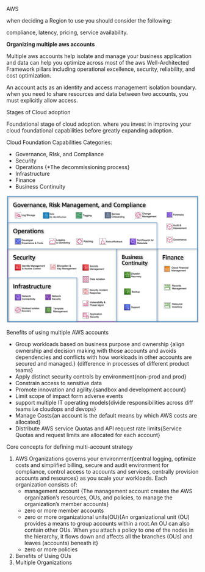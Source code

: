 AWS

when deciding a Region to use you should consider the following:

compliance, latency, pricing, service availability.

**Organizing multiple aws accounts**

Multiple aws accounts help isolate and manage your business application and data can help you optimize across most of the aws Well-Architected Framework pillars including operational  excellence, security, reliability, and cost optimization.

An account acts as an identity and access management isolation boundary. when you need to share resources and data between two accounts, you must explicitly allow access.

Stages of Cloud adoption

Foundational stage of cloud adoption. where you invest in improving your cloud foundational capabilities before greatly expanding adoption.

Cloud Foundation Capabilities Categories:

- Governance, RIsk, and Compliance
- Security
- Operations {*The decommissioning process}
- Infrastructure
- Finance
- Business Continuity

![Untitled](images/Untitled.png)

Benefits of using multiple AWS accounts

- Group workloads based on business purpose and ownership {align ownership and decision making with those accounts and avoids dependencies and conflicts with how workloads in other accounts are secured and managed.} {difference in processes of different product teams}
- Apply distinct security controls by environment{non-prod and prod}
- Constrain access to sensitive data
- Promote innovation and agility.{sandbox and development account}
- Limit scope of impact form adverse events
- support multiple IT operating models{divide responsibilities across diff teams i.e cloudops and devops}
- Manage Costs{an account is the default means by which AWS costs are allocated}
- Distribute AWS service Quotas and API request rate limits{Service Quotas and request limits are allocated for each account}

Core concepts for defining multi-account strategy

1. AWS Organizations governs your environment{central logging, optimize costs and simplified billing, secure and audit environment for compliance, control access to accounts and services, centrally provision accounts and resources} as you scale your workloads. Each organization consists of:
    - management account {The management account creates the AWS organization’s resources, OUs, and policies, to manage the organization’s member accounts}
    - zero or more member accounts
    - zero or more organizational units(OU){An organizational unit (OU) provides a means to group accounts within a root.An OU can also contain other OUs. When you attach a policy to one of the nodes in the hierarchy, it flows down and affects all the branches (OUs) and leaves (accounts) beneath it}
    - zero or more policies
2. Benefits of Using OUs
3. Multiple Organizations